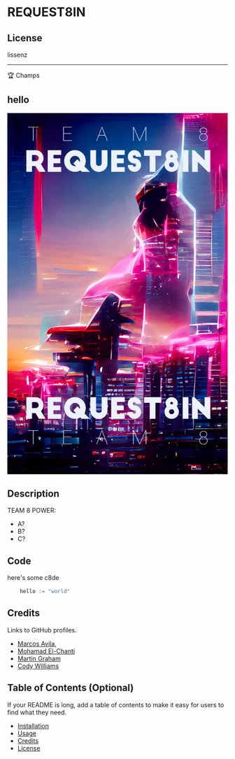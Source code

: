 # REQUEST8IN

## License

lissenz

---

🏆 Champs

## hello

![badmath](https://github.com/Maru-ko/Request8in/blob/main/img/8.jpg)


## Description

TEAM 8 POWER:

- A?
- B?
- C?


## Code

here's some c8de

```go
    hello := "world"
```

## Credits

Links to GitHub profiles.
- [Marcos Avila,](https://github.com/Maru-ko)
- [Mohamad El-Chanti](https://github.com/melchanti)
- [Martin Graham](https://github.com/martin-anderson-graham)
- [Cody Williams](https://github.com/Code-yWilliams)



## Table of Contents (Optional)

If your README is long, add a table of contents to make it easy for users to find what they need.

- [Installation](#installation)
- [Usage](#usage)
- [Credits](#credits)
- [License](#license)

